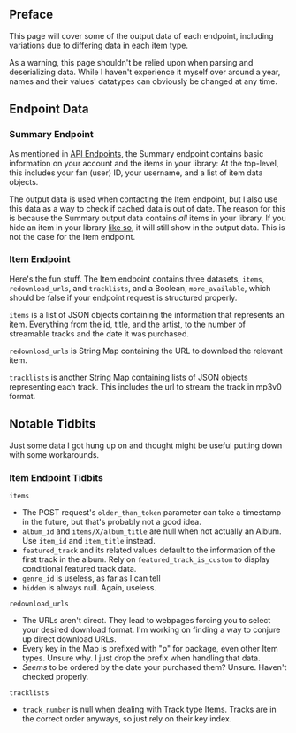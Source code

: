 ## Preface

This page will cover some of the output data of each endpoint, including variations due to differing data in each item type.

As a warning, this page shouldn't be relied upon when parsing and deserializing data. While I haven't experience it myself over around a year, names and their values' datatypes can obviously be changed at any time.

## Endpoint Data

### Summary Endpoint

As mentioned in [API Endpoints](https://github.com/har-nick/bandcamp-api-docs/wiki/API-Endpoints), the Summary endpoint contains basic information on your account and the items in your library: At the top-level, this includes your fan (user) ID, your username, and a list of item data objects.

The output data is used when contacting the Item endpoint, but I also use this data as a way to check if cached data is out of date. The reason for this is because the Summary output data contains _all_ items in your library. If you hide an item in your library [like so](https://raw.githubusercontent.com/har-nick/bandcamp-api-docs/main/assets/hide-album-example.png), it will still show in the output data. This is not the case for the Item endpoint.

### Item Endpoint

Here's the fun stuff. The Item endpoint contains three datasets, `items`, `redownload_urls`, and `tracklists`, and a Boolean, `more_available`, which should be false if your endpoint request is structured properly.

`items` is a list of JSON objects containing the information that represents an item. Everything from the id, title, and the artist, to the number of streamable tracks and the date it was purchased.

`redownload_urls` is String Map containing the URL to download the relevant item.

`tracklists` is another String Map containing lists of JSON objects representing each track. This includes the url to stream the track in mp3v0 format.

## Notable Tidbits

Just some data I got hung up on and thought might be useful putting down with some workarounds.

### Item Endpoint Tidbits

`items`

* The POST request's `older_than_token` parameter can take a timestamp in the future, but that's probably not a good idea.
* `album_id` and `items/X/album_title` are null when not actually an Album. Use `item_id` and `item_title` instead.
* `featured_track` and its related values default to the information of the first track in the album. Rely on `featured_track_is_custom` to display conditional featured track data.
* `genre_id` is useless, as far as I can tell
* `hidden` is always null. Again, useless.

`redownload_urls`

* The URLs aren't direct. They lead to webpages forcing you to select your desired download format. I'm working on finding a way to conjure up direct download URLs.
* Every key in the Map is prefixed with "p" for package, even other Item types. Unsure why. I just drop the prefix when handling that data.
* _Seems_ to be ordered by the date your purchased them? Unsure. Haven't checked properly.

`tracklists`
* `track_number` is null when dealing with Track type Items. Tracks are in the correct order anyways, so just rely on their key index.